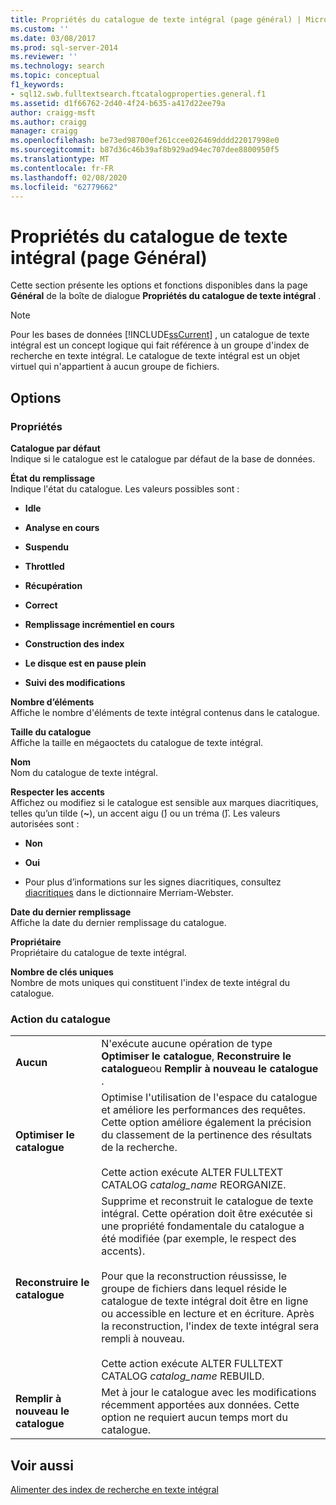 ```yaml
---
title: Propriétés du catalogue de texte intégral (page général) | Microsoft Docs
ms.custom: ''
ms.date: 03/08/2017
ms.prod: sql-server-2014
ms.reviewer: ''
ms.technology: search
ms.topic: conceptual
f1_keywords:
- sql12.swb.fulltextsearch.ftcatalogproperties.general.f1
ms.assetid: d1f66762-2d40-4f24-b635-a417d22ee79a
author: craigg-msft
ms.author: craigg
manager: craigg
ms.openlocfilehash: be73ed98700ef261ccee026469dddd22017998e0
ms.sourcegitcommit: b87d36c46b39af8b929ad94ec707dee8800950f5
ms.translationtype: MT
ms.contentlocale: fr-FR
ms.lasthandoff: 02/08/2020
ms.locfileid: "62779662"
---
```

# <a name="full-text-catalog-properties-general-page"></a>Propriétés du catalogue de texte intégral (page Général)
  Cette section présente les options et fonctions disponibles dans la page **Général** de la boîte de dialogue **Propriétés du catalogue de texte intégral** .  
  
> [!NOTE]  
>  Pour les bases de données [!INCLUDE[ssCurrent](../includes/sscurrent-md.md)] , un catalogue de texte intégral est un concept logique qui fait référence à un groupe d'index de recherche en texte intégral. Le catalogue de texte intégral est un objet virtuel qui n'appartient à aucun groupe de fichiers.  
  
## <a name="options"></a>Options  
  
### <a name="properties"></a>Propriétés  
 **Catalogue par défaut**  
 Indique si le catalogue est le catalogue par défaut de la base de données.  
  
 **État du remplissage**  
 Indique l'état du catalogue. Les valeurs possibles sont :  
  
-   **Idle**  
  
-   **Analyse en cours**  
  
-   **Suspendu**  
  
-   **Throttled**  
  
-   **Récupération**  
  
-   **Correct**  
  
-   **Remplissage incrémentiel en cours**  
  
-   **Construction des index**  
  
-   **Le disque est en pause plein**  
  
-   **Suivi des modifications**  
  
 **Nombre d’éléments**  
 Affiche le nombre d'éléments de texte intégral contenus dans le catalogue.  
  
 **Taille du catalogue**  
 Affiche la taille en mégaoctets du catalogue de texte intégral.  
  
 **Nom**  
 Nom du catalogue de texte intégral.  
  
 **Respecter les accents**  
 Affichez ou modifiez si le catalogue est sensible aux marques diacritiques, telles qu’un tilde (**~**), un accent aigu (**́**) ou un tréma (**̈**). Les valeurs autorisées sont :  
  
-   **Non**  
  
-   **Oui**  
  
-   Pour plus d’informations sur les signes diacritiques, consultez [diacritiques](https://www.merriam-webster.com/dictionary/diacritic) dans le dictionnaire Merriam-Webster.  
  
 **Date du dernier remplissage**  
 Affiche la date du dernier remplissage du catalogue.  
  
 **Propriétaire**  
 Propriétaire du catalogue de texte intégral.  
  
 **Nombre de clés uniques**  
 Nombre de mots uniques qui constituent l'index de texte intégral du catalogue.  
  
### <a name="catalog-action"></a>Action du catalogue  
  
|||  
|-|-|  
|**Aucun**|N'exécute aucune opération de type **Optimiser le catalogue**, **Reconstruire le catalogue**ou **Remplir à nouveau le catalogue** .|  
|**Optimiser le catalogue**|Optimise l'utilisation de l'espace du catalogue et améliore les performances des requêtes. Cette option améliore également la précision du classement de la pertinence des résultats de la recherche.<br /><br /> Cette action exécute ALTER FULLTEXT CATALOG *catalog_name* REORGANIZE.|  
|**Reconstruire le catalogue**|Supprime et reconstruit le catalogue de texte intégral. Cette opération doit être exécutée si une propriété fondamentale du catalogue a été modifiée (par exemple, le respect des accents).<br /><br /> Pour que la reconstruction réussisse, le groupe de fichiers dans lequel réside le catalogue de texte intégral doit être en ligne ou accessible en lecture et en écriture. Après la reconstruction, l'index de texte intégral sera rempli à nouveau.<br /><br /> Cette action exécute ALTER FULLTEXT CATALOG *catalog_name* REBUILD.|  
|**Remplir à nouveau le catalogue**|Met à jour le catalogue avec les modifications récemment apportées aux données. Cette option ne requiert aucun temps mort du catalogue.|  
  
## <a name="see-also"></a>Voir aussi  
 [Alimenter des index de recherche en texte intégral](../relational-databases/indexes/indexes.md)  
  
  
